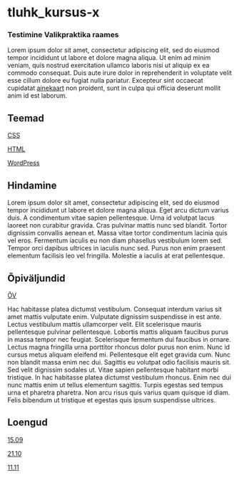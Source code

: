 # tluhk_kursus-x


### Testimine Valikpraktika raames

Lorem ipsum dolor sit amet, consectetur adipiscing elit, sed do eiusmod tempor incididunt ut labore et dolore magna aliqua. Ut enim ad minim veniam, quis nostrud exercitation ullamco laboris nisi ut aliquip ex ea commodo consequat. Duis aute irure dolor in reprehenderit in voluptate velit esse cillum dolore eu fugiat nulla pariatur. Excepteur sint occaecat cupidatat [ainekaart](https://ois.tlu.ee/portal/page?_pageid=35,454989&_dad=portal&_schema=PORTAL&p_msg=&p_public=1&p_what=1&p_lang=ET&p_open_node2=&p_session_id=31180879&p_id=96915&p_mode=1&p_pageid=OKM_AINE_WEB_OTSING&n_disp_result=1&n_export=0&_init=1&_nextsearch=1&_nextorder=1&_orfn_1=AINER_KOOD&_ordi_1=ASC&_disp_ainer_kood=1&_where_ainer_kood=&_ainer_kood=5053&_disp_ainer_nimetus=1&_where_ainer_nimetus=&_ainer_nimetus=&_disp_ainer_nimetus_en=1&_where_ainer_nimetus_en=&_ainer_nimetus_en=&_disp_ainer_oppejoud=1&_where_ainer_oppejoud=&_ainer_oppejoud=&_where_ainer_opj_keel=&_ainer_opj_keel=&_where_ainer_kursus=&_ainer_kursus=&_disp_ainer_eap=1&_disp_ainer_opetsem=1&_vformaat=VFORMAAT_HTML&n_lov_offset=1&n_row_count=&n_row_pos=) non proident, sunt in culpa qui officia deserunt mollit anim id est laborum.

## Teemad

[CSS](https://github.com/lumiire/tluhk_kursus-x/blob/main/teemad/css.md)

[HTML](https://github.com/lumiire/tluhk_kursus-x/blob/main/teemad/html.md)

[WordPress](https://github.com/lumiire/tluhk_kursus-x/blob/main/teemad/wordpress.md)

## Hindamine

Lorem ipsum dolor sit amet, consectetur adipiscing elit, sed do eiusmod tempor incididunt ut labore et dolore magna aliqua. Eget arcu dictum varius duis. A condimentum vitae sapien pellentesque. Urna id volutpat lacus laoreet non curabitur gravida. Cras pulvinar mattis nunc sed blandit. Tortor dignissim convallis aenean et. Massa vitae tortor condimentum lacinia quis vel eros. Fermentum iaculis eu non diam phasellus vestibulum lorem sed. Tempor orci dapibus ultrices in iaculis nunc sed. Purus non enim praesent elementum facilisis leo vel fringilla. Molestie a iaculis at erat pellentesque.

## Õpiväljundid

[ÕV](https://github.com/lumiire/tluhk_kursus-x/blob/main/opivaljundid.md)

Hac habitasse platea dictumst vestibulum. Consequat interdum varius sit amet mattis vulputate enim. Vulputate dignissim suspendisse in est ante. Lectus vestibulum mattis ullamcorper velit. Elit scelerisque mauris pellentesque pulvinar pellentesque. Lobortis mattis aliquam faucibus purus in massa tempor nec feugiat. Scelerisque fermentum dui faucibus in ornare. Lectus magna fringilla urna porttitor rhoncus dolor purus non enim. Nunc id cursus metus aliquam eleifend mi. Pellentesque elit eget gravida cum. Nunc non blandit massa enim nec dui. Sagittis eu volutpat odio facilisis mauris sit. Sed velit dignissim sodales ut. Vitae sapien pellentesque habitant morbi tristique. In hac habitasse platea dictumst vestibulum rhoncus. Enim nec dui nunc mattis enim ut tellus elementum sagittis. Turpis egestas sed tempus urna et pharetra pharetra. Non arcu risus quis varius quam quisque id diam. Felis bibendum ut tristique et egestas quis ipsum suspendisse ultrices.

## Loengud

[15.09](https://github.com/lumiire/tluhk_kursus-x/edit/main/loengud/kohtumine1.md)

[21.10](https://github.com/lumiire/tluhk_kursus-x/blob/main/loengud/kohtumine2.md)

[11.11](https://github.com/lumiire/tluhk_kursus-x/blob/main/loengud/kohtumine3.md)
